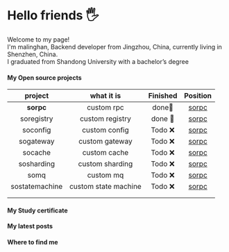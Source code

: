 # Hello friends 🖐️
Welcome to my page! <br/>
I'm malinghan, Backend developer from  Jingzhou, China, currently living in  Shenzhen, China. <br/>
I graduated from Shandong University  with a bachelor’s degree
<br/>


#### My Open source projects
|    project    |    what it is    |  Finished   |                                                        Position                                                           |
| :------------: | :------------: | :-----------: | :------------------------------------------------------------------------------------------------------------------------------: |
|   **sorpc**   | custom rpc |    done🥇     |                  <a href="https://github.com/malinghan/sorpc">sorpc</a>                  |
| soregistry |   custom registry   |    done 🥇      | <a href="https://github.com/malinghan/sorpc">sorpc</a> |
|   soconfig   | custom config |    Todo ❌    | <a href="https://github.com/malinghan/sorpc">sorpc</a> |
| sogateway |   custom gateway   | Todo ❌ | <a href="https://github.com/malinghan/sorpc">sorpc</a> |
|   socache   |     custom cache     |   Todo ❌  | <a href="http://www.ee.unb.ca/cgi-bin/tervo/fen.pl?select=5k2/1R3n2/3p4/2p1pPp1/2P1P1N1/3P4/8/3K4 b - -"><a href="https://github.com/malinghan/sorpc">sorpc</a></a> |
|     sosharding     |   custom sharding   | Todo ❌ |  <a href="https://github.com/malinghan/sorpc">sorpc</a>  |
|  somq  |     custom mq     |   Todo ❌  |          <a href="https://github.com/malinghan/sorpc">sorpc</a>          |
| sostatemachine | custom state machine |  Todo ❌  |    <a href="https://github.com/malinghan/sorpc">sorpc</a>    |
|                |                      |          |                                                              |
|                |                      |          |                                                              |


#### My Study certificate

#### My latest posts

#### Where to find me

